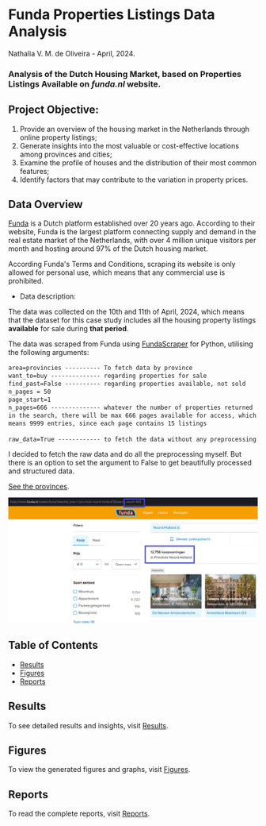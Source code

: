 
# Funda Properties Listings Data Analysis 

Nathalia V. M. de Oliveira - April, 2024.

### Analysis of the Dutch Housing Market, based on Properties Listings Available on *funda.nl* website.

## Project Objective:
1. Provide an overview of the housing market in the Netherlands through online property listings;
2. Generate insights into the most valuable or cost-effective locations among provinces and cities;
3. Examine the profile of houses and the distribution of their most common features;
4. Identify factors that may contribute to the variation in property prices.

## Data Overview

[Funda](https://www.funda.nl/) is a Dutch platform established over 20 years ago. According to their website, Funda is the largest platform connecting supply and demand in the real estate market of the Netherlands, with over 4 million unique visitors per month and hosting around 97% of the Dutch housing market.

According Funda's Terms and Conditions, scraping its website is only allowed for personal use, which means that any commercial use is prohibited.

- Data description:

The data was collected on the 10th and 11th of April, 2024, which means that the dataset for this case study includes all the housing property listings **available** for sale during **that period**.

The data was scraped from Funda using [FundaScraper](https://pypi.org/project/funda-scraper/) for Python, utilising the following arguments:
```
area=provincies ---------- To fetch data by province
want_to=buy -------------- regarding properties for sale
find_past=False ---------- regarding properties available, not sold
n_pages = 50
page_start=1   	
n_pages=666 -------------- whatever the number of properties returned in the search, there will be max 666 pages available for access, which means 9999 entries, since each page contains 15 listings 

raw_data=True ------------ to fetch the data without any preprocessing
```

I decided to fetch the raw data and do all the preprocessing myself. But there is an option to set the argument to False to get beautifully processed and structured data.

[See the provinces](https://www.funda.nl/koop/bladeren/). 

![Location searching results](figures/fig1.png)


## Table of Contents

- [Results](results.md)
- [Figures](figures.md)
- [Reports](reports.md)

## Results

To see detailed results and insights, visit [Results](results.md).

## Figures

To view the generated figures and graphs, visit [Figures](figures.md).

## Reports

To read the complete reports, visit [Reports](reports.md).
